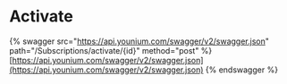 # Activate

{% swagger src="https://api.younium.com/swagger/v2/swagger.json" path="/Subscriptions/activate/{id}" method="post" %}
[https://api.younium.com/swagger/v2/swagger.json](https://api.younium.com/swagger/v2/swagger.json)
{% endswagger %}
